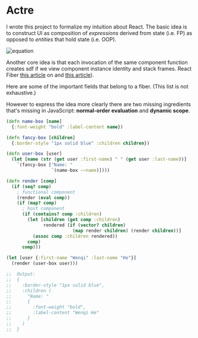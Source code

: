 # Actre

I wrote this project to formalize my intuition about React. The basic idea is to construct UI as composition of *expressions* derived from state (i.e. FP) as opposed to *entities* that hold state (i.e. OOP). 

![equation](https://latex.codecogs.com/svg.latex?view^n_i({\bf%20Args}^n_i,%20{\bf%20F}^n_i)%20=%20\Big\\{%20view^{n+1}_j\big(f({\bf%20Args}^n_i,%20{\bf%20F}^n_i),{\bf%20F}^n_i%20%20\cup%20%20{\bf%20Free}^{n+1}_j%20\big)%20\Big\\})


Another core idea is that each invocation of the same component function creates sdf
if we view component instance identity and stack frames.
 React Fiber [this article](https://github.com/acdlite/react-fiber-architecture) on and [this article](https://github.com/reactjs/react-basic)).


Here are some of the important fields that belong to a fiber. (This list is not exhaustive.)

However to express the idea more clearly there are two missing ingredients that's missing in JavaScript:  **normal-order evaluation** and **dynamic scope**.

```clojure
(defn name-box [name]
  {:font-weight "bold" :label-content name})

(defn fancy-box [children]
  {:border-style "1px solid blue" :children children})

(defn user-box [user]
  (let [name (str (get user :first-name) " " (get user :last-name))]
    `(fancy-box ["Name: "
                 `(name-box ~~name)])))

(defn render [comp]
  (if (seq? comp)
    ; functional component
    (render (eval comp))
    (if (map? comp)
      ; host component
      (if (contains? comp :children)
        (let [children (get comp :children)
              rendered (if (vector? children)
                         (map render children) (render children))]
          (assoc comp :children rendered))
        comp)
      comp)))

(let [user {:first-name "Wenqi" :last-name "He"}]
  (render (user-box user)))

;;  Output:
;;  {
;;    :border-style "1px solid blue",
;;    :children (
;;      "Name: "
;;      {
;;        :font-weight "bold",
;;        :label-content "Wenqi He"
;;      }
;;    )
;;  }
```
